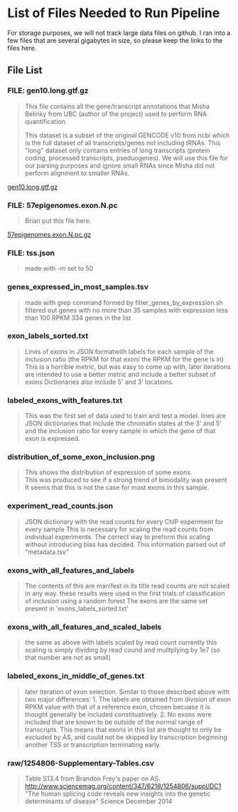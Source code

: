 List of Files Needed to Run Pipeline
====================================

For storage purposes, we will not track large data files on
github. I ran into a few files that are several gigabytes in
size, so please keep the links to the files here.

File List
---------

### FILE: gen10.long.gtf.gz ###

> This file contains all the gene/transcript annotations that
> Misha Belinky from UBC (author of the project) used to 
> perform RNA quantification. 
>
> This dataset is a subset of the original GENCODE v10 from ncbi
> which is the full dataset of all transcripts/genes not including
> tRNAs. This "long" dataset only contains entries of long
> transcripts (protein coding, processed transcripts, pseduogenes).
> We will use this file for our parsing purposes and ignore small
> RNAs since Misha did not perform alignment to smaller RNAs.

[gen10.long.gtf.gz](http://egg2.wustl.edu/roadmap/data/byDataType/rna/annotations/gen10.long.gtf.gz)

### FILE: 57epigenomes.exon.N.pc ###

> Brian put this file here.

[57epigenomes.exon.N.pc.gz](http://egg2.wustl.edu/roadmap/data/byDataType/rna/expression/57epigenomes.exon.N.pc.gz)

### FILE: tss.json ###

> made with -m set to 50


### genes\_expressed\_in\_most\_samples.tsv
> made with grep command formed by filter\_genes\_by\_expression.sh
> filtered out genes with no more than 35 samples with expression less than 100 RPKM
> 334 genes in the list

### exon\_labels\_sorted.txt 
> Lines of exons in JSON formatwith labels for each sample of the inclusion ratio 
> (the RPKM for that exon/ the RPKM for the gene is in)
> This is a horrible metric, but was easy to come up with, later iterations are intended to 
> use a better metric and include a better subset of exons
> Dictionaries also include 5' and 3' locations.

### labeled\_exons\_with\_features.txt
> This was the first set of data used to train and test a model.
> lines are JSON dictionaries that include the chromatin states at the 3' and 
> 5' and the inclusion ratio for every sample in which the gene of 
> that exon is expressed.

### distribution\_of\_some\_exon\_inclusion.png 
> This shows the distribution of expression of some exons.  
> This was produced to see if a strong trend of bimodality was present
> It seems that this is not the case for most exons in this sample.

### experiment\_read\_counts.json
> JSON dictionary with the read counts for every ChIP experiment for every sample
> This is necessary for scaling the read counts from individual experiments.
> The correct way to preform this scaling without introducing bias has decided.
> This information parsed out of "metadata.tsv"


### exons\_with\_all\_features\_and\_labels
> The contents of this are manifest in its title
> read counts are not scaled in any way.
> these results were used in the first trials of classification of inclusion using a random forest
> The exons are the same set present in \'exons\_labels\_sorted.txt\'

### exons\_with\_all\_features\_and\_scaled\_labels
> the same as above with labels scaled by read count
> currently this scaling is simply dividing by read cound and mulitplying by 1e7 (so that number are not as small)

### labeled\_exons\_in\_middle\_of\_genes.txt
> later iteration of exon selection.  Similar to those described above with two major differences:
>       1. The labels are obtained from division of exon RPKM value with that of a reference exon, chosen becuase it is thought generally be included constituatively.
>       2. No exons were included that are known to be outside of the normal range of transcripts.  This means that exons in this list are thought to only be excluded by AS, and could not be skipped by transcription beginning another TSS or transcription terminating early.


### raw/1254806-Supplementary-Tables.csv
> Table S13.4 from Brandon Frey's paper on AS.
> http://www.sciencemag.org/content/347/6218/1254806/suppl/DC1
> "The human splicing code reveals new insights into the genetic determinants of disease"
> Science December 2014

